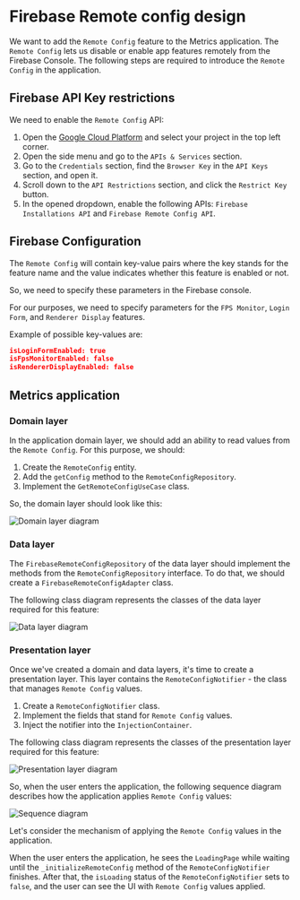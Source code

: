# Firebase Remote config design

We want to add the `Remote Config` feature to the Metrics application.
The `Remote Config` lets us disable or enable app features remotely from the Firebase Console.
The following steps are required to introduce the `Remote Config` in the application.

## Firebase API Key restrictions

We need to enable the `Remote Config` API:

1. Open the [Google Cloud Platform](https://console.cloud.google.com/home/dashboard) and select your project in the top left corner.
2. Open the side menu and go to the `APIs & Services` section.
3. Go to the `Credentials` section, find the `Browser Key` in the `API Keys` section, and open it.
4. Scroll down to the `API Restrictions` section, and click the `Restrict Key` button.
5. In the opened dropdown, enable the following APIs: `Firebase Installations API` and `Firebase Remote Config API`.

## Firebase Configuration

The `Remote Config` will contain key-value pairs where the key stands for the feature name and the value indicates whether this feature is enabled or not.

So, we need to specify these parameters in the Firebase console.

For our purposes, we need to specify parameters for the `FPS Monitor`, `Login Form`, and `Renderer Display` features.

Example of possible key-values are:

```json
isLoginFormEnabled: true
isFpsMonitorEnabled: false
isRendererDisplayEnabled: false
```

## Metrics application

### Domain layer

In the application domain layer, we should add an ability to read values from the `Remote Config`. For this purpose, we should:

1. Create the `RemoteConfig` entity.
2. Add the `getConfig` method to the `RemoteConfigRepository`.
3. Implement the `GetRemoteConfigUseCase` class.

So, the domain layer should look like this:

![Domain layer diagram](http://www.plantuml.com/plantuml/proxy?cache=no&fmt=svg&src=https://github.com/platform-platform/monorepo/raw/remote_config_design/metrics/web/docs/features/remote_config/diagrams/remote_config_domain_class.puml)

### Data layer

The `FirebaseRemoteConfigRepository` of the data layer should implement the methods from the `RemoteConfigRepository` interface. To do that, we should create a `FirebaseRemoteConfigAdapter` class.

The following class diagram represents the classes of the data layer required for this feature:

![Data layer diagram](http://www.plantuml.com/plantuml/proxy?cache=no&fmt=svg&src=https://github.com/platform-platform/monorepo/raw/remote_config_design/metrics/web/docs/features/remote_config/diagrams/remote_config_data_class.puml)

### Presentation layer

Once we've created a domain and data layers, it's time to create a presentation layer. This layer contains the `RemoteConfigNotifier` - the class that manages `Remote Config` values.

1. Create a `RemoteConfigNotifier` class.
2. Implement the fields that stand for `Remote Config` values.
3. Inject the notifier into the `InjectionContainer`.

The following class diagram represents the classes of the presentation layer required for this feature:

![Presentation layer diagram](http://www.plantuml.com/plantuml/proxy?cache=no&fmt=svg&src=https://github.com/platform-platform/monorepo/raw/remote_config_design/metrics/web/docs/features/remote_config/diagrams/remote_config_presentation_class.puml)

So, when the user enters the application, the following sequence diagram describes how the application applies `Remote Config` values:

![Sequence diagram](http://www.plantuml.com/plantuml/proxy?cache=no&fmt=svg&src=https://github.com/platform-platform/monorepo/raw/remote_config_design/metrics/web/docs/features/remote_config/diagrams/remote_config_sequence.puml)

Let's consider the mechanism of applying the `Remote Config` values in the application.

When the user enters the application, he sees the `LoadingPage` while waiting until the `_initializeRemoteConfig` method of the `RemoteConfigNotifier` finishes. After that, the `isLoading` status of the `RemoteConfigNotifier` sets to `false`, and the user can see the UI with `Remote Config` values applied.
